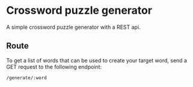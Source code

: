 # Crossword puzzle generator

A simple crossword puzzle generator with a REST api.

## Route

To get a list of words that can be used to create your target word, send a GET request to the following endpoint:

```bash
/generate/:word
```
